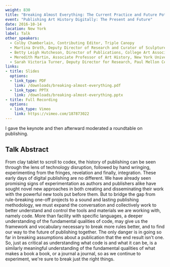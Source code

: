 ```yaml
---
weight: 830
title: "Breaking Almost Everything: The Current Practice and Future Potential of Digital Publishing"
event: "Publishing Art History Digitally: The Present and Future"
date: 2016-10-14
location: New York
label: Talk
other_speakers:
  - Colby Chamberlain, Contributing Editor, Triple Canopy
  - Martina Droth, Deputy Director of Research and Curator of Sculpture, Yale Center for British Art; Editor, British Art Studies
  - Betty Leigh Hutcheson, Director of Publications, College Art Association
  - Meredith Martin, Associate Professor of Art History, New York University; Editor, Journal18
  - Sarah Victoria Turner, Deputy Director for Research, Paul Mellon Centre; Editor, British Art Studies
links:
- title: Slides 
  options:
  - link_type: PDF
    link: /downloads/breaking-almost-everything.pdf
  - link_type: PPTX
    link: /downloads/breaking-almost-everything.pptx
- title: Full Recording
  options:
  - link_type: Vimeo
    link: https://vimeo.com/187873022
---
```


I gave the keynote and then afterward moderated a roundtable on publishing.

## Talk Abstract

From clay tablet to scroll to codex, the history of publishing can be seen through the lens of technology disruption, followed by hand wringing, experimenting from the fringes, revelation and finally, integration. These early days of digital publishing are no different. We have already seen promising signs of experimentation as authors and publishers alike have sought novel new approaches in both creating and disseminating their work with the powerful new tools put before them. But to bridge the gap from rule-breaking one-off projects to a sound and lasting publishing methodology, we must expand the conversation and collectively work to better understand and control the tools and materials we are working with, namely code. More than facility with specific languages, a deeper understanding of the fundamental qualities of code, may give us the framework and vocabulary necessary to break more rules better, and to find our way to the future of publishing together. The only danger is in going so far in breaking assumptions about a publication that the end result isn't one. So, just as critical as understanding what code is and what it can be, is a similarly meaningful understanding of the fundamental qualities of what makes a book a book, or a journal a journal, so as we continue to experiment, we're sure to break just the right things.

